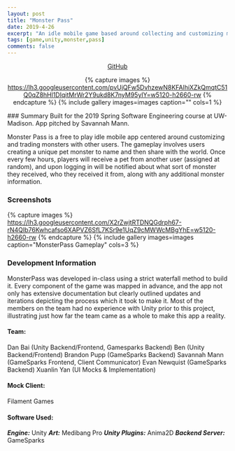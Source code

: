 ```yaml
---
layout: post
title: "Monster Pass"
date: 2019-4-26
excerpt: "An idle mobile game based around collecting and customizing monsters."
tags: [game,unity,monster,pass]
comments: false
---
```

<center>
<div markdown="0"><a href="https://github.com/Dan-Bai/MonsterPass" class="btn btn-success"> GitHub</a>

{% capture images %}
    https://lh3.googleusercontent.com/pvUjQFw5DvhzewN8KFAlhiXZkQmqtC51Q0qZ8hHl1DIqitMrWr2Y9ukd8K7nyM95yIY=w5120-h2660-rw
{% endcapture %}
{% include gallery images=images caption="" cols=1 %}
</center>
### Summary
Built for the 2019 Spring Software Engineering course at UW-Madison. App pitched by Savannah Mann.

Monster Pass is a free to play idle mobile app centered around customizing and trading monsters with other users. The gameplay involves users creating a unique pet monster to name and then share with the world. Once every few hours, players will receive a pet from another user (assigned at random), and upon logging in will be notified about what sort of monster they received, who they received it from, along with any additional monster information.
### Screenshots

{% capture images %}
	https://lh3.googleusercontent.com/X2rZwjtRTDNQGdrph67-rN4QIb76Kwhcafso6XAPVZ6SfL7KSr9e1UqZ9cMWWcMBgYhE=w5120-h2660-rw
{% endcapture %}
{% include gallery images=images caption="MonsterPass Gameplay" cols=3 %}

### Development Information

MonsterPass was developed in-class using a strict waterfall method to build it. Every component of the game was mapped in advance, and the app not only has extensive documentation but clearly outlined updates and iterations depicting the process which it took to make it. Most of the members on the team had no experience with Unity prior to this project, illustrating just how far the team came as a whole to make this app a reality.

#### Team:

Dan Bai (Unity Backend/Frontend, Gamesparks Backend)
Ben (Unity Backend/Frontend)
Brandon Pupp (GameSparks Backend)
Savannah Mann (GameSparks Frontend, Client Communicator)
Evan Newquist (GameSparks Backend)
Xuanlin Yan (UI Mocks & Implementation)

#### Mock Client:

Filament Games

#### Software Used: 

***Engine:*** Unity
***Art:*** Medibang Pro
***Unity Plugins:*** Anima2D
***Backend Server:*** GameSparks
